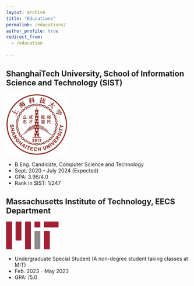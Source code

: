 ```yaml
---
layout: archive
title: "Educations"
permalink: /educations/
author_profile: true
redirect_from:
  - /education

---
```


## ShanghaiTech University, School of Information Science and Technology (SIST)

<img src="../images/shtech-logo.jpg" alt="shtech-logo" style="zoom: 33%;" />

- B.Eng. Candidate, Computer Science and Technology
- Sept. 2020 - July 2024 (Expected)
- GPA: 3.96/4.0
- Rank in SIST: 1/247

## Massachusetts Institute of Technology, EECS Department

<img src="../images/MIT-logo.png" alt="MIT-logo" style="zoom:50%;" />

- Undergraduate Special Student (A non-degree student taking classes at MIT)
- Feb. 2023 - May 2023
- GPA: /5.0